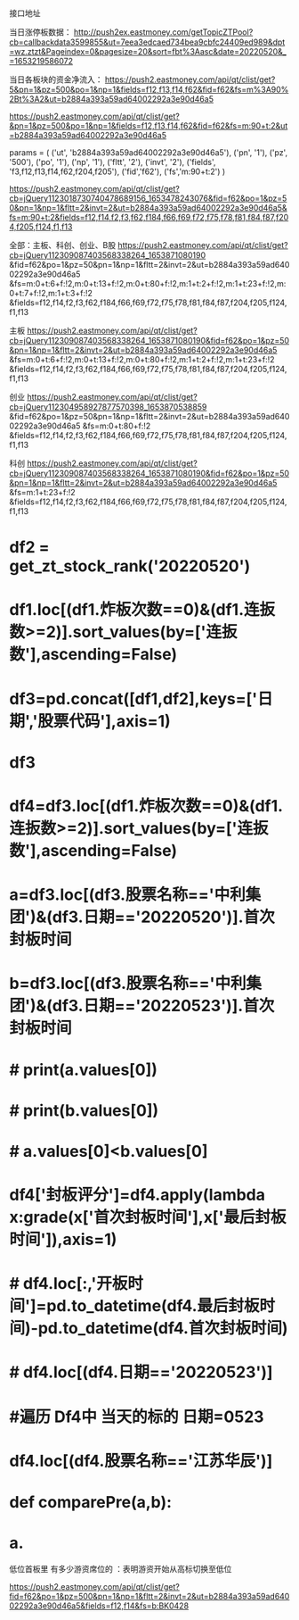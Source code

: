接口地址


当日涨停板数据：
http://push2ex.eastmoney.com/getTopicZTPool?cb=callbackdata3599855&ut=7eea3edcaed734bea9cbfc24409ed989&dpt=wz.ztzt&Pageindex=0&pagesize=20&sort=fbt%3Aasc&date=20220520&_=1653219586072

当日各板块的资金净流入：
https://push2.eastmoney.com/api/qt/clist/get?5&pn=1&pz=500&po=1&np=1&fields=f12,f13,f14,f62&fid=f62&fs=m%3A90%2Bt%3A2&ut=b2884a393a59ad64002292a3e90d46a5

https://push2.eastmoney.com/api/qt/clist/get?&pn=1&pz=500&po=1&np=1&fields=f12,f13,f14,f62&fid=f62&fs=m:90+t:2&ut=b2884a393a59ad64002292a3e90d46a5

params = (
        ('ut', 'b2884a393a59ad64002292a3e90d46a5'),
        ('pn', '1'),
        ('pz', '500'),
        ('po', '1'),
        ('np', '1'),
        ('fltt', '2'),
        ('invt', '2'),
        ('fields', 'f3,f12,f13,f14,f62,f204,f205'),
        ('fid','f62'),
        ('fs','m:90+t:2')
    )


https://push2.eastmoney.com/api/qt/clist/get?cb=jQuery1123018730740478689156_1653478243076&fid=f62&po=1&pz=50&pn=1&np=1&fltt=2&invt=2&ut=b2884a393a59ad64002292a3e90d46a5&fs=m:90+t:2&fields=f12,f14,f2,f3,f62,f184,f66,f69,f72,f75,f78,f81,f84,f87,f204,f205,f124,f1,f13



全部：主板、科创、创业、B股
https://push2.eastmoney.com/api/qt/clist/get?cb=jQuery112309087403568338264_1653871080190
&fid=f62&po=1&pz=50&pn=1&np=1&fltt=2&invt=2&ut=b2884a393a59ad64002292a3e90d46a5
&fs=m:0+t:6+f:!2,m:0+t:13+f:!2,m:0+t:80+f:!2,m:1+t:2+f:!2,m:1+t:23+f:!2,m:0+t:7+f:!2,m:1+t:3+f:!2
&fields=f12,f14,f2,f3,f62,f184,f66,f69,f72,f75,f78,f81,f84,f87,f204,f205,f124,f1,f13

主板
https://push2.eastmoney.com/api/qt/clist/get?cb=jQuery112309087403568338264_1653871080190&fid=f62&po=1&pz=50&pn=1&np=1&fltt=2&invt=2&ut=b2884a393a59ad64002292a3e90d46a5
&fs=m:0+t:6+f:!2,m:0+t:13+f:!2,m:0+t:80+f:!2,m:1+t:2+f:!2,m:1+t:23+f:!2
&fields=f12,f14,f2,f3,f62,f184,f66,f69,f72,f75,f78,f81,f84,f87,f204,f205,f124,f1,f13

创业
https://push2.eastmoney.com/api/qt/clist/get?cb=jQuery112304958927877570398_1653870538859
&fid=f62&po=1&pz=50&pn=1&np=1&fltt=2&invt=2&ut=b2884a393a59ad64002292a3e90d46a5
&fs=m:0+t:80+f:!2
&fields=f12,f14,f2,f3,f62,f184,f66,f69,f72,f75,f78,f81,f84,f87,f204,f205,f124,f1,f13

科创
https://push2.eastmoney.com/api/qt/clist/get?cb=jQuery112309087403568338264_1653871080190&fid=f62&po=1&pz=50&pn=1&np=1&fltt=2&invt=2&ut=b2884a393a59ad64002292a3e90d46a5
&fs=m:1+t:23+f:!2
&fields=f12,f14,f2,f3,f62,f184,f66,f69,f72,f75,f78,f81,f84,f87,f204,f205,f124,f1,f13


# df2 = get_zt_stock_rank('20220520')
# df1.loc[(df1.炸板次数==0)&(df1.连扳数>=2)].sort_values(by=['连扳数'],ascending=False)

# df3=pd.concat([df1,df2],keys=['日期','股票代码'],axis=1)
# df3

# df4=df3.loc[(df1.炸板次数==0)&(df1.连扳数>=2)].sort_values(by=['连扳数'],ascending=False)
# a=df3.loc[(df3.股票名称=='中利集团')&(df3.日期=='20220520')].首次封板时间
# b=df3.loc[(df3.股票名称=='中利集团')&(df3.日期=='20220523')].首次封板时间
# # print(a.values[0])
# # print(b.values[0])
# # a.values[0]<b.values[0]
# df4['封板评分']=df4.apply(lambda x:grade(x['首次封板时间'],x['最后封板时间']),axis=1)
# # df4.loc[:,'开板时间']=pd.to_datetime(df4.最后封板时间)-pd.to_datetime(df4.首次封板时间)
# # df4.loc[(df4.日期=='20220523')]
# #遍历 Df4中 当天的标的 日期=0523

# df4.loc[(df4.股票名称=='江苏华辰')]
# def comparePre(a,b):
#     a.

低位首板里 有多少游资席位的 ：表明游资开始从高标切换至低位




https://push2.eastmoney.com/api/qt/clist/get?fid=f62&po=1&pz=500&pn=1&np=1&fltt=2&invt=2&ut=b2884a393a59ad64002292a3e90d46a5&fields=f12,f14&fs=b:BK0428